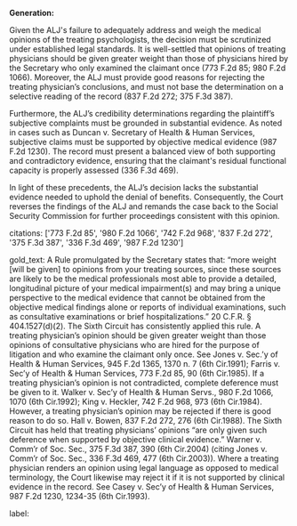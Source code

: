 **Generation:**

Given the ALJ's failure to adequately address and weigh the medical opinions of the treating psychologists, the decision must be scrutinized under established legal standards. It is well-settled that opinions of treating physicians should be given greater weight than those of physicians hired by the Secretary who only examined the claimant once (773 F.2d 85; 980 F.2d 1066). Moreover, the ALJ must provide good reasons for rejecting the treating physician’s conclusions, and must not base the determination on a selective reading of the record (837 F.2d 272; 375 F.3d 387).

Furthermore, the ALJ’s credibility determinations regarding the plaintiff’s subjective complaints must be grounded in substantial evidence. As noted in cases such as Duncan v. Secretary of Health & Human Services, subjective claims must be supported by objective medical evidence (987 F.2d 1230). The record must present a balanced view of both supporting and contradictory evidence, ensuring that the claimant's residual functional capacity is properly assessed (336 F.3d 469).

In light of these precedents, the ALJ’s decision lacks the substantial evidence needed to uphold the denial of benefits. Consequently, the Court reverses the findings of the ALJ and remands the case back to the Social Security Commission for further proceedings consistent with this opinion.

citations: ['773 F.2d 85', '980 F.2d 1066', '742 F.2d 968', '837 F.2d 272', '375 F.3d 387', '336 F.3d 469', '987 F.2d 1230']

gold_text: A Rule promulgated by the Secretary states that: “more weight [will be given] to opinions from your treating sources, since these sources are likely to be the medical professionals most able to provide a detailed, longitudinal picture of your medical impairment(s) and may bring a unique perspective to the medical evidence that cannot be obtained from the objective medical findings alone or reports of individual examinations, such as consultative examinations or brief hospitalizations.” 20 C.F.R. § 404.1527(d)(2). The Sixth Circuit has consistently applied this rule. A treating physician’s opinion should be given greater weight than those opinions of consultative physicians who are hired for the purpose of litigation and who examine the claimant only once. See Jones v. Sec.’y of Health & Human Services, 945 F.2d 1365, 1370 n. 7 (6th Cir.1991); Farris v. Sec’y of Health & Human Services, 773 F.2d 85, 90 (6th Cir.1985). If a treating physician’s opinion is not contradicted, complete deference must be given to it. Walker v. Sec’y of Health & Human Servs., 980 F.2d 1066, 1070 (6th Cir.1992); King v. Heckler, 742 F.2d 968, 973 (6th Cir.1984). However, a treating physician’s opinion may be rejected if there is good reason to do so. Hall v. Bowen, 837 F.2d 272, 276 (6th Cir.1988). The Sixth Circuit has held that treating physicians’ opinions “are only given such deference when supported by objective clinical evidence.” Warner v. Comm’r of Soc. Sec., 375 F.3d 387, 390 (6th Cir.2004) (citing Jones v. Comm’r of Soc. Sec., 336 F.3d 469, 477 (6th Cir.2003)). Where a treating physician renders an opinion using legal language as opposed to medical terminology, the Court likewise may reject it if it is not supported by clinical evidence in the record. See Casey v. Sec’y of Health & Human Services, 987 F.2d 1230, 1234-35 (6th Cir.1993).

label: 